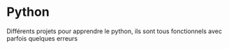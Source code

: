 # Python
Différents projets pour apprendre le python, ils sont tous fonctionnels avec parfois quelques erreurs
